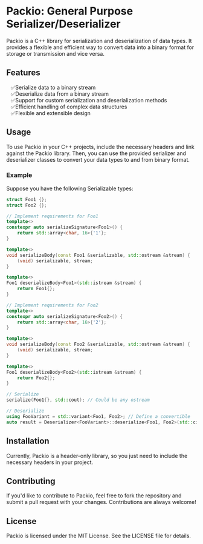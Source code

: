 # Packio: General Purpose Serializer/Deserializer

Packio is a C++ library for serialization and deserialization of data types. It provides a flexible and efficient way to convert data into a binary format for storage or transmission and vice versa.

## Features
<ul>
<li style="list-style-type: '✅'">Serialize data to a binary stream
<li style="list-style-type: '✅'">Deserialize data from a binary stream
<li style="list-style-type: '✅'">Support for custom serialization and deserialization methods
<li style="list-style-type: '✅'">Efficient handling of complex data structures
<li style="list-style-type: '✅'">Flexible and extensible design
</ul>

## Usage
To use Packio in your C++ projects, include the necessary headers and link against the Packio library. Then, you can use the provided serializer and deserializer classes to convert your data types to and from binary format.

### Example
Suppose you have the following Serializable types:

```cpp
struct Foo1 {};
struct Foo2 {};

// Implement requirements for Foo1
template<>
constexpr auto serializeSignature<Foo1>() {
    return std::array<char, 16>{'1'};
}

template<>
void serializeBody(const Foo1 &serializable, std::ostream &stream) {
    (void) serializable, stream;
}

template<>
Foo1 deserializeBody<Foo1>(std::istream &stream) {
    return Foo1{};
}

// Implement requirements for Foo2
template<>
constexpr auto serializeSignature<Foo2>() {
    return std::array<char, 16>{'2'};
}

template<>
void serializeBody(const Foo2 &serializable, std::ostream &stream) {
    (void) serializable, stream;
}

template<>
Foo1 deserializeBody<Foo2>(std::istream &stream) {
    return Foo2{};
}

// Serialize
serialize(Foo1{}, std::cout); // Could be any ostream

// Deserialize
using FooVariant = std::variant<Foo1, Foo2>; // Define a convertible
auto result = Deserializer<FooVariant>::deserialize<Foo1, Foo2>(std::cin); // Could be any istream
```
## Installation
Currently, Packio is a header-only library, so you just need to include the necessary headers in your project.

## Contributing
If you'd like to contribute to Packio, feel free to fork the repository and submit a pull request with your changes. Contributions are always welcome!

## License
Packio is licensed under the MIT License. See the LICENSE file for details.